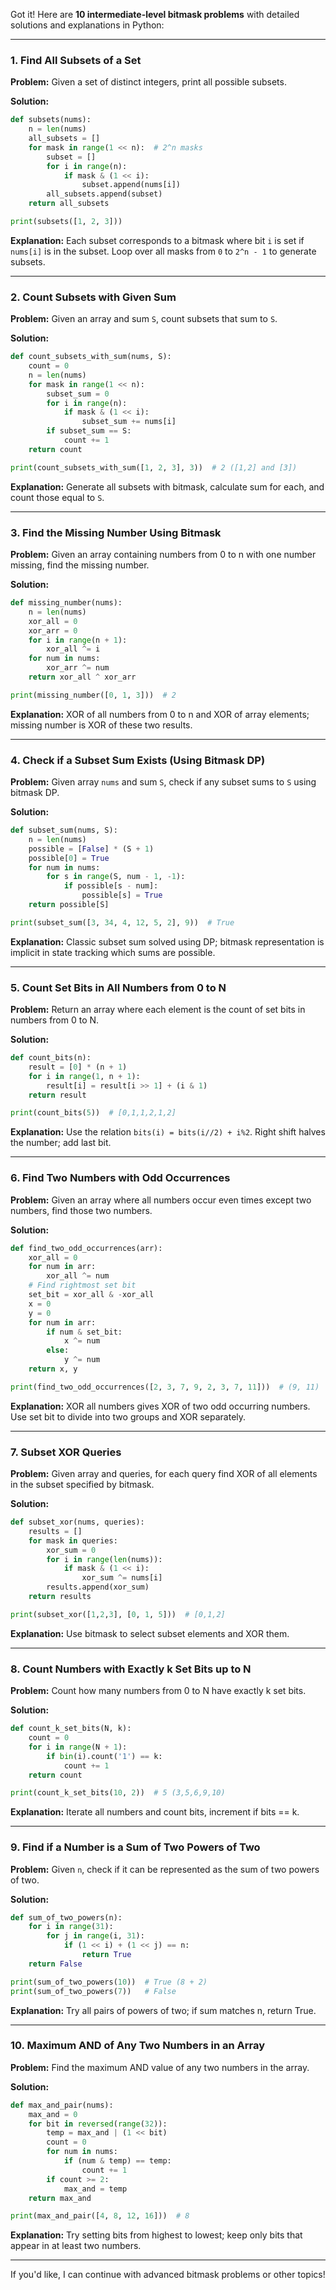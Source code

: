 Got it! Here are **10 intermediate-level bitmask problems** with detailed solutions and explanations in Python:

---

### 1. **Find All Subsets of a Set**

**Problem:**
Given a set of distinct integers, print all possible subsets.

**Solution:**

```python
def subsets(nums):
    n = len(nums)
    all_subsets = []
    for mask in range(1 << n):  # 2^n masks
        subset = []
        for i in range(n):
            if mask & (1 << i):
                subset.append(nums[i])
        all_subsets.append(subset)
    return all_subsets

print(subsets([1, 2, 3]))
```

**Explanation:**
Each subset corresponds to a bitmask where bit `i` is set if `nums[i]` is in the subset. Loop over all masks from `0` to `2^n - 1` to generate subsets.

---

### 2. **Count Subsets with Given Sum**

**Problem:**
Given an array and sum `S`, count subsets that sum to `S`.

**Solution:**

```python
def count_subsets_with_sum(nums, S):
    count = 0
    n = len(nums)
    for mask in range(1 << n):
        subset_sum = 0
        for i in range(n):
            if mask & (1 << i):
                subset_sum += nums[i]
        if subset_sum == S:
            count += 1
    return count

print(count_subsets_with_sum([1, 2, 3], 3))  # 2 ([1,2] and [3])
```

**Explanation:**
Generate all subsets with bitmask, calculate sum for each, and count those equal to `S`.

---

### 3. **Find the Missing Number Using Bitmask**

**Problem:**
Given an array containing numbers from 0 to n with one number missing, find the missing number.

**Solution:**

```python
def missing_number(nums):
    n = len(nums)
    xor_all = 0
    xor_arr = 0
    for i in range(n + 1):
        xor_all ^= i
    for num in nums:
        xor_arr ^= num
    return xor_all ^ xor_arr

print(missing_number([0, 1, 3]))  # 2
```

**Explanation:**
XOR of all numbers from 0 to n and XOR of array elements; missing number is XOR of these two results.

---

### 4. **Check if a Subset Sum Exists (Using Bitmask DP)**

**Problem:**
Given array `nums` and sum `S`, check if any subset sums to `S` using bitmask DP.

**Solution:**

```python
def subset_sum(nums, S):
    n = len(nums)
    possible = [False] * (S + 1)
    possible[0] = True
    for num in nums:
        for s in range(S, num - 1, -1):
            if possible[s - num]:
                possible[s] = True
    return possible[S]

print(subset_sum([3, 34, 4, 12, 5, 2], 9))  # True
```

**Explanation:**
Classic subset sum solved using DP; bitmask representation is implicit in state tracking which sums are possible.

---

### 5. **Count Set Bits in All Numbers from 0 to N**

**Problem:**
Return an array where each element is the count of set bits in numbers from 0 to N.

**Solution:**

```python
def count_bits(n):
    result = [0] * (n + 1)
    for i in range(1, n + 1):
        result[i] = result[i >> 1] + (i & 1)
    return result

print(count_bits(5))  # [0,1,1,2,1,2]
```

**Explanation:**
Use the relation `bits(i) = bits(i//2) + i%2`. Right shift halves the number; add last bit.

---

### 6. **Find Two Numbers with Odd Occurrences**

**Problem:**
Given an array where all numbers occur even times except two numbers, find those two numbers.

**Solution:**

```python
def find_two_odd_occurrences(arr):
    xor_all = 0
    for num in arr:
        xor_all ^= num
    # Find rightmost set bit
    set_bit = xor_all & -xor_all
    x = 0
    y = 0
    for num in arr:
        if num & set_bit:
            x ^= num
        else:
            y ^= num
    return x, y

print(find_two_odd_occurrences([2, 3, 7, 9, 2, 3, 7, 11]))  # (9, 11)
```

**Explanation:**
XOR all numbers gives XOR of two odd occurring numbers. Use set bit to divide into two groups and XOR separately.

---

### 7. **Subset XOR Queries**

**Problem:**
Given array and queries, for each query find XOR of all elements in the subset specified by bitmask.

**Solution:**

```python
def subset_xor(nums, queries):
    results = []
    for mask in queries:
        xor_sum = 0
        for i in range(len(nums)):
            if mask & (1 << i):
                xor_sum ^= nums[i]
        results.append(xor_sum)
    return results

print(subset_xor([1,2,3], [0, 1, 5]))  # [0,1,2]
```

**Explanation:**
Use bitmask to select subset elements and XOR them.

---

### 8. **Count Numbers with Exactly k Set Bits up to N**

**Problem:**
Count how many numbers from 0 to N have exactly k set bits.

**Solution:**

```python
def count_k_set_bits(N, k):
    count = 0
    for i in range(N + 1):
        if bin(i).count('1') == k:
            count += 1
    return count

print(count_k_set_bits(10, 2))  # 5 (3,5,6,9,10)
```

**Explanation:**
Iterate all numbers and count bits, increment if bits == k.

---

### 9. **Find if a Number is a Sum of Two Powers of Two**

**Problem:**
Given `n`, check if it can be represented as the sum of two powers of two.

**Solution:**

```python
def sum_of_two_powers(n):
    for i in range(31):
        for j in range(i, 31):
            if (1 << i) + (1 << j) == n:
                return True
    return False

print(sum_of_two_powers(10))  # True (8 + 2)
print(sum_of_two_powers(7))   # False
```

**Explanation:**
Try all pairs of powers of two; if sum matches n, return True.

---

### 10. **Maximum AND of Any Two Numbers in an Array**

**Problem:**
Find the maximum AND value of any two numbers in the array.

**Solution:**

```python
def max_and_pair(nums):
    max_and = 0
    for bit in reversed(range(32)):
        temp = max_and | (1 << bit)
        count = 0
        for num in nums:
            if (num & temp) == temp:
                count += 1
        if count >= 2:
            max_and = temp
    return max_and

print(max_and_pair([4, 8, 12, 16]))  # 8
```

**Explanation:**
Try setting bits from highest to lowest; keep only bits that appear in at least two numbers.

---

If you'd like, I can continue with advanced bitmask problems or other topics!
